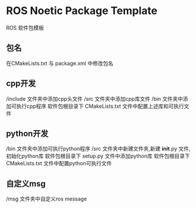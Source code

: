 # ROS Noetic Package Template

ROS 软件包模板

## 包名

在CMakeLists.txt 与 package.xml 中修改包名

## cpp开发

/include 文件夹中添加cpp头文件
/src 文件夹中添加cpp库文件
/bin 文件夹中添加可执行cpp程序
软件包根目录下 CMakeLists.txt 文件中配置上述库和可执行文件

## python开发

/bin 文件夹中添加可执行python程序
/src 文件夹中新建文件夹,新建 __init__.py 文件,初始化python库
软件包根目录下 setup.py 文件中添加python库
软件包根目录下 CMakeLists.txt 文件中配置python可执行文件

## 自定义msg

/msg 文件夹中自定义ros message
